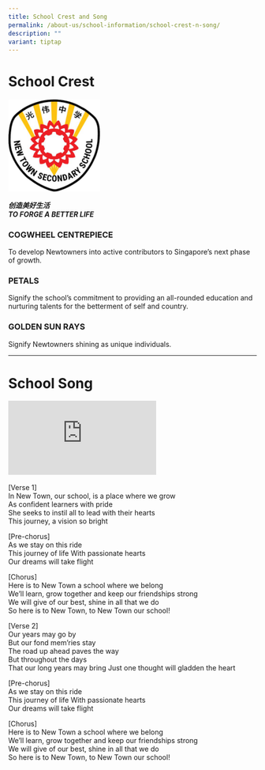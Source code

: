 ```yaml
---
title: School Crest and Song
permalink: /about-us/school-information/school-crest-n-song/
description: ""
variant: tiptap
---
```

<h1>School Crest</h1>
<div class="isomer-image-wrapper">
<img style="width: 37%;" height="auto" width="100%" src="/images/School%20Crest/ntss%20crest%20(transparent%20bg).png">
</div>
<p><strong><em>创造美好生活</em></strong> 
<br><strong><em>TO FORGE A BETTER LIFE</em></strong>
</p>
<h3>COGWHEEL CENTREPIECE</h3>
<p>To develop Newtowners into active contributors to Singapore’s next phase
of growth.</p>
<h3>PETALS</h3>
<p>Signify the school’s commitment to providing an all-rounded education
and nurturing talents for the betterment of self and country.</p>
<h3>GOLDEN SUN RAYS</h3>
<p>Signify Newtowners shining as unique individuals.</p>
<hr>
<h1>School Song</h1>
<div class="iframe-wrapper">
<iframe allowfullscreen="true" frameborder="0" src="https://www.youtube.com/embed/Lp96bcjcWo4?si=lF9wQOFvXbzknQT2"></iframe>
</div>
<p>[Verse 1]
<br>In New Town, our school, is a place where we grow
<br>As confident learners with pride
<br>She seeks to instil all to lead with their hearts
<br>This journey, a vision so bright</p>
<p>[Pre-chorus]
<br>As we stay on this ride
<br>This journey of life With passionate hearts
<br>Our dreams will take flight</p>
<p>[Chorus]
<br>Here is to New Town a school where we belong
<br>We’ll learn, grow together and keep our friendships strong
<br>We will give of our best, shine in all that we do
<br>So here is to New Town, to New Town our school!</p>
<p>[Verse 2]
<br>Our years may go by
<br>But our fond mem’ries stay
<br>The road up ahead paves the way
<br>But throughout the days
<br>That our long years may bring Just one thought will gladden the heart</p>
<p>[Pre-chorus]
<br>As we stay on this ride
<br>This journey of life With passionate hearts
<br>Our dreams will take flight</p>
<p>[Chorus]
<br>Here is to New Town a school where we belong
<br>We’ll learn, grow together and keep our friendships strong
<br>We will give of our best, shine in all that we do
<br>So here is to New Town, to New Town our school!</p>
<p></p>
